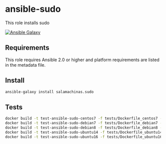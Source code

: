ansible-sudo
============

This role installs sudo

[![Ansible Galaxy](https://img.shields.io/ansible/role/14915.svg)](https://galaxy.ansible.com/salamachinas/sudo/)

Requirements
------------

This role requires Ansible 2.0 or higher and platform requirements are listed
in the metadata file.

Install
-------

```sh
ansible-galaxy install salamachinas.sudo
```

Tests
-----

```sh
docker build -t test-ansible-sudo-centos7 -f tests/Dockerfile_centos7 --force-rm .
docker build -t test-ansible-sudo-debian7 -f tests/Dockerfile_debian7 --force-rm .
docker build -t test-ansible-sudo-debian8 -f tests/Dockerfile_debian8 --force-rm .
docker build -t test-ansible-sudo-ubuntu14 -f tests/Dockerfile_ubuntu14 --force-rm .
docker build -t test-ansible-sudo-ubuntu16 -f tests/Dockerfile_ubuntu16 --force-rm .
```
